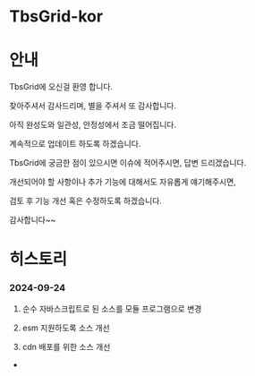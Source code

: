 # TbsGrid-kor

# 안내

TbsGrid에 오신걸 환영 합니다. 

찾아주셔서 감사드리며, 별을 주셔서 또 감사합니다.

아직 완성도와 일관성, 안정성에서 조금 떨어집니다.

계속적으로 업데이트 하도록 하겠습니다.

TbsGrid에 궁금한 점이 있으시면 이슈에 적어주시면, 답변 드리겠습니다.

개선되어야 할 사항이나 추가 기능에 대해서도 자유롭게 얘기해주시면,

검토 후 기능 개선 혹은 수정하도록 하겠습니다.

감사합니다~~

# 히스토리

### 2024-09-24

1. 순수 자바스크립트로 된 소스를 모듈 프로그램으로 변경

2. esm 지원하도록 소스 개선

3. cdn 배포를 위한 소스 개선

* <script src="https://cdnjs.cloudflare.com/ajax/libs/FileSaver.js/2.0.5/FileSaver.min.js" />
 
* <script src="https://cdn.jsdelivr.net/npm/mobile-detect@1.4.5/mobile-detect.min.js" />

* image root path : https://cdn.jsdelivr.net/npm/tbsgrid@0.0.6/dist/img

* <style src="https://cdn.jsdelivr.net/npm/tbsgrid@0.0.7/dist/css/tbsgrid.css" />
 
* <script src="https://cdn.jsdelivr.net/npm/tbsgrid@0.0.7/dist/tbsgrid-configs.js" />
 
* <script src="https://cdn.jsdelivr.net/npm/tbsgrid@0.0.7/dist/tbsgrid.min.js" />
 
5. npm 배포를 위한 소스 개선

### 2024-09-20

1. 불필요한 소스라인 삭제

2. 소스 경량화 작업








